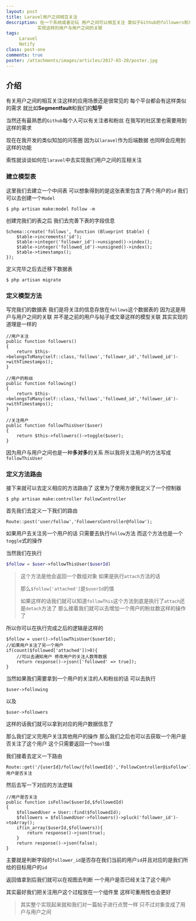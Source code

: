 ```yaml
---
layout: post
title: Laravel用户之间相互关注
description: 在一个系统或者论坛 用户之间可以相互关注 类似于Github的followers和following这样的应用场景 在laravel我们也可以去
            实现这样的用户与用户之间的关联
tags:
     Laravel
     Notify
class: post-one
comments: true
poster: /attachments/images/articles/2017-03-20/poster.jpg
---
```

## 介绍
有关用户之间的相互关注这样的应用场景还是很常见的 每个平台都会有这样类似的需求  就比如**Segmentfault**和我们的**知乎**

当然还有最熟悉的`Github`每个人可以有关注者和粉丝 在我写的社区里也需要用到这样的需求 

现在在我开发的类似知加的问答圈 因为以`laravel`作为后端数据 也同样会应用到这样的功能

索性就谈谈如何在`laravel`中去实现我们用户之间的互相关注

### 建立模型表
这里我们去建立一个中间表 可以想象得到的是这张表里包含了两个用户的`id` 我们可以去创建一个`Model`
```shell
$ php artisan make:model Follow -m
```

创建完我们的表之后 我们去完善下表的字段信息
```php?start_inline=1
Schema::create('follows', function (Blueprint $table) {
    $table->increments('id');
    $table->integer('follower_id')->unsigned()->index();
    $table->integer('followed_id')->unsigned()->index();
    $table->timestamps();
});
```
定义完毕之后去迁移下数据表
```shell
$ php artisan migrate
```

### 定义模型方法
写完我们的数据表 我们是将关注的信息存放在`follows`这个数据表的 因为这是用户与用户之间的关联 
并不是之前的用户与帖子或文章这样的模型关联 其实实现的道理是一样的 
```php?start_inline=1
//用户关注
public function followers()
{
    return $this->belongsToMany(self::class,'follows','follower_id','followed_id')->withTimestamps();
}

//用户的粉丝
public function following()
{
    return $this->belongsToMany(self::class,'follows','followed_id','follower_id')->withTimestamps();
}

//关注用户
public function followThisUser($user)
{
    return $this->followers()->toggle($user);
}
```
因为用户与用户之间也是一种**多对多**的关系 所以我将关注用户的方法写成`followThisUser`

### 定义方法路由
接下来就可以去定义相应的方法路由了 这里为了使用方便我定义了一个控制器
```shell
$ php artisan make:controller FollowController
```

首先我们去定义一下我们的路由
```php?start_inline=1
Route::post('user/follow','FollowersController@follow');
```

如果用户去关注另一个用户的话 只需要去执行`follow`方法 而这个方法也是一个`toggle`式的操作

当然我们在执行
```php
$follow = $user->followThisUser($userId)
```

> 这个方法是他会返回一个数组对象 如果是执行`attach`方法的话 
>
>那么`$follow['attached']`是`$userId`的值
> 
> 如果这样的话我们就可以知道`followThis`这个方法到底是执行了`attach`还是`detach`方法了 
> 那么接着我们就可以去增加一个用户的粉丝数这样的操作了

所以你可以在执行完成之后的逻辑是这样的
```php?start_inline=1
$follow = user()->followThisUser($userId);
//如果用户关注了另一个用户
if(count($followed['attached'])>0){
    //可以去通知用户 修改用户的关注人数等数据
    return response()->json(['followed' => true]);
}
```
当然如果我们需要拿到一个用户的关注的人和粉丝的话 可以去执行
```php?start_inline=1
$user->following 
```
以及
```php?start_inline=1
$user->followers    
```
这样的话我们就可以拿到对应的用户数据信息了

那么我们定义完用户关注其他用户的操作 那么我们之后也可以去获取一个用户是否关注了这个用户 这个只需要返回一个`bool`值

我们接着去定义一下路由
```php?start_inline=1
Route::get('/{userId}/follow/{followedId}','FollowController@isFollow');//用户是否关注
```
然后去写一下对应的方法逻辑
```php?start_inline=1
//用户是否关注
public function isFollow($userId,$followedId)
{
    $followedUser = User::find($followedId);
    $followers = $followedUser->followers()->pluck('follower_id')->toArray();
    if(in_array($userId,$followers)){
        return response()->json(true);
    }
    return response()->json(false);
}
```

主要就是判断字段的`follower_id`是否存在我们当前的用户`id`并且对应的是我们所给的目标用户的`id`

返回值拿到后我们就可以在视图去判断 一个用户是否已经关注了这个用户 

其实最好我们把关注用户这个过程放在一个组件里 这样可重用性也会更好

> 其实整个实现起来就和我们对一篇帖子进行点赞一样 只不过对象变成了用户与用户之间
